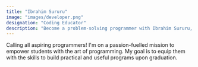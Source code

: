 ```yaml
---
title: "Ibrahim Sururu"
image: "images/developer.png"
designation: "Coding Educator"
description: "Become a problem-solving programmer with Ibrahim Sururu, a passionate coding educator. Learn to build practical programs and empower your future!"
---
```


Calling all aspiring programmers! I'm on a passion-fuelled mission to empower students with the art of programming. My goal is to equip them with the skills to build practical and useful programs upon graduation.